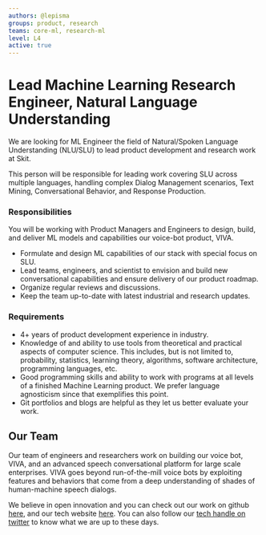 ```yaml
---
authors: @lepisma
groups: product, research
teams: core-ml, research-ml
level: L4
active: true
---
```


# Lead Machine Learning Research Engineer, Natural Language Understanding

We are looking for ML Engineer the field of Natural/Spoken Language
Understanding (NLU/SLU) to lead product development and research work at Skit.

This person will be responsible for leading work covering SLU across multiple
languages, handling complex Dialog Management scenarios, Text Mining,
Conversational Behavior, and Response Production.

### Responsibilities

You will be working with Product Managers and Engineers to design, build, and
deliver ML models and capabilities our voice-bot product, VIVA.

+ Formulate and design ML capabilities of our stack with special focus on SLU.
+ Lead teams, engineers, and scientist to envision and build new conversational
  capabilities and ensure delivery of our product roadmap.
+ Organize regular reviews and discussions.
+ Keep the team up-to-date with latest industrial and research updates.

### Requirements

+ 4+ years of product development experience in industry.
+ Knowledge of and ability to use tools from theoretical and practical aspects
  of computer science. This includes, but is not limited to, probability,
  statistics, learning theory, algorithms, software architecture, programming
  languages, etc.
+ Good programming skills and ability to work with programs at all levels of a
  finished Machine Learning product. We prefer language agnosticism since that
  exemplifies this point.
+ Git portfolios and blogs are helpful as they let us better evaluate your work.

## Our Team

Our team of engineers and researchers work on building our voice bot, VIVA, and
an advanced speech conversational platform for large scale enterprises. VIVA
goes beyond run-of-the-mill voice bots by exploiting features and behaviors that
come from a deep understanding of shades of human-machine speech dialogs.

We believe in open innovation and you can check out our work on github [here](https://github.com/skit-ai), and
our tech website [here](https://tech.skit.ai/). You can also follow our [tech handle on twitter](https://twitter.com/SkitTech/) to know
what we are up to these days.
